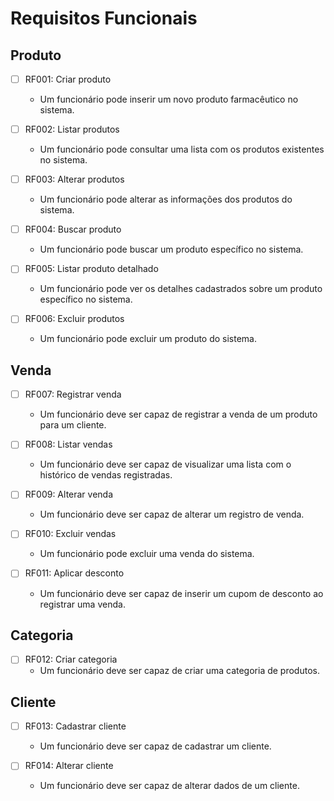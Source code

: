 # Requisitos Funcionais

## Produto

- [ ] RF001: Criar produto
    - Um funcionário pode inserir um novo produto farmacêutico no sistema.

- [ ] RF002: Listar produtos 
    - Um funcionário pode consultar uma lista com os produtos existentes no sistema.

- [ ] RF003: Alterar produtos 
    - Um funcionário pode alterar as informações dos produtos do sistema.

- [ ] RF004: Buscar produto 
    - Um funcionário pode buscar um produto específico no sistema.

- [ ] RF005: Listar produto detalhado 
    - Um funcionário pode ver os detalhes cadastrados sobre um produto específico no sistema.

- [ ] RF006: Excluir produtos 
    - Um funcionário pode excluir um produto do sistema.

## Venda

- [ ] RF007: Registrar venda
    - Um funcionário deve ser capaz de registrar a venda de um produto para um cliente.

- [ ] RF008: Listar vendas 
    - Um funcionário deve ser capaz de visualizar uma lista com o histórico de vendas registradas.

- [ ] RF009: Alterar venda 
    - Um funcionário deve ser capaz de alterar um registro de venda.

- [ ] RF010: Excluir vendas
    - Um funcionário pode excluir uma venda do sistema.
     
- [ ] RF011: Aplicar desconto
    - Um funcionário deve ser capaz de inserir um cupom de desconto ao registrar uma venda.

## Categoria

- [ ] RF012: Criar categoria
    - Um funcionário deve ser capaz de criar uma categoria de produtos.

## Cliente

- [ ] RF013: Cadastrar cliente
    - Um funcionário deve ser capaz de cadastrar um cliente.

- [ ] RF014: Alterar cliente
    - Um funcionário deve ser capaz de alterar dados de um cliente.
